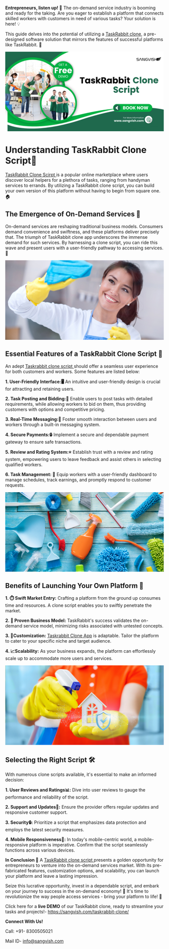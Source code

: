 **Entrepreneurs, listen up! 📢**
The on-demand service industry is booming and ready for the taking. Are you eager to establish a platform that connects skilled workers with customers in need of various tasks? Your solution is here! 💡

This guide delves into the potential of utilizing a [TaskRabbit clone](https://sangvish.com/taskrabbit-clone/), a pre-designed software solution that mirrors the features of successful platforms like TaskRabbit. 🔄

<div class="Box-sc-g0xbh4-0 iIZCet"><img alt=“taskrabbitclone.png" src="https://github.com/sangvishtechnologies/taskrabbit-clone/blob/main/images/Taskrabbit-clone.png" data-hpc="true" class="Box-sc-g0xbh4-0 kzRgrI"></div>

# Understanding TaskRabbit Clone Script📝
[TaskRabbit Clone Scirpt ](https://sangvish.com/taskrabbit-clone/)is a popular online marketplace where users discover local helpers for a plethora of tasks, ranging from handyman services to errands. By utilizing a TaskRabbit clone script, you can build your own version of this platform without having to begin from square one.🏠

## The Emergence of On-Demand Services 🚪
On-demand services are reshaping traditional business models. Consumers demand convenience and swiftness, and these platforms deliver precisely that. The triumph of TaskRabbit clone app underscores the immense demand for such services. By harnessing a clone script, you can ride this wave and present users with a user-friendly pathway to accessing services. 🌊

<div class="Box-sc-g0xbh4-0 iIZCet"><img alt=“taskrabbitclone.png" src="https://github.com/sangvishtechnologies/taskrabbit-clone/blob/main/images/taskrabbit-clone-app-development.png" data-hpc="true" class="Box-sc-g0xbh4-0 kzRgrI"></div>  

## Essential Features of a TaskRabbit Clone Script 🔑
An adept [Taskrabbit clone script ](https://sangvish.com/taskrabbit-clone/)should offer a seamless user experience for both customers and workers. Some features are listed below:

**1. User-Friendly Interface:🖥️** An intuitive and user-friendly design is crucial for attracting and retaining users. 

**2. Task Posting and Bidding:💼**  Enable users to post tasks with detailed requirements, while allowing workers to bid on them, thus providing customers with options and competitive pricing. 

**3. Real-Time Messaging:💬** Foster smooth interaction between users and workers through a built-in messaging system. 

**4. Secure Payments:🔒** Implement a secure and dependable payment gateway to ensure safe transactions.

**5. Review and Rating System:⭐** Establish trust with a review and rating system, empowering users to leave feedback and assist others in selecting qualified workers. 

**6. Task Management: 📅**  Equip workers with a user-friendly dashboard to manage schedules, track earnings, and promptly respond to customer requests.

<div class="Box-sc-g0xbh4-0 iIZCet"><img alt=“taskrabbitclone.png" src="https://github.com/sangvishtechnologies/taskrabbit-clone/blob/main/images/taskrabbit-clone-script.png" data-hpc="true" class="Box-sc-g0xbh4-0 kzRgrI"></div> 

## Benefits of Launching Your Own Platform 🌟
**1. ⏱️ Swift Market Entry:** Crafting a platform from the ground up consumes time and resources. A clone script enables you to swiftly penetrate the market. 

**2. 💼 Proven Business Model:** TaskRabbit's success validates the on-demand service model, minimizing risks associated with untested concepts.

**3. 🎨Customization:** [Taskrabbit Clone App](https://sangvish.com/taskrabbit-clone/) is adaptable. Tailor the platform to cater to your specific niche and target audience. 

**4. 📈Scalability:** As your business expands, the platform can effortlessly scale up to accommodate more users and services. 

<div class="Box-sc-g0xbh4-0 iIZCet"><img alt=“taskrabbitclone.png" src="https://github.com/sangvishtechnologies/taskrabbit-clone/blob/main/images/taskrabbit-clone-app.png" data-hpc="true" class="Box-sc-g0xbh4-0 kzRgrI"></div> 

## Selecting the Right Script 🛠️
With numerous clone scripts available, it's essential to make an informed decision:

**1. User Reviews and Ratings📊:** Dive into user reviews to gauge the performance and reliability of the script.

**2. Support and Updates🔄:** Ensure the provider offers regular updates and responsive customer support. 

**3. Security🔒:** Prioritize a script that emphasizes data protection and employs the latest security measures. 

**4. Mobile Responsiveness📱:** In today's mobile-centric world, a mobile-responsive platform is imperative. Confirm that the script seamlessly functions across various devices.

**In Conclusion 🎉**
A [TaskRabbit clone script ](https://sangvish.com/taskrabbit-clone/)presents a golden opportunity for entrepreneurs to venture into the on-demand services market. With its pre-fabricated features, customization options, and scalability, you can launch your platform and leave a lasting impression. 

Seize this lucrative opportunity, invest in a dependable script, and embark on your journey to success in the on-demand economy! 🚀 It's time to revolutionize the way people access services - bring your platform to life! 🌟

Click here for a **live DEMO** of our TaskRabbit clone, ready to streamline your tasks and projects!- [https://sangvish.com/taskrabbit-clone/ ](https://sangvish.com/taskrabbit-clone/#demo)

**Connect With Us!**

Call: +91- 8300505021

Mail ID-  [info@sangvish.com](mailto:info@sangvish.com)
